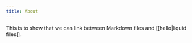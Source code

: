 ```yaml
---
title: About
---
```


This is to show that we can link between Markdown files and [[hello|liquid files]].
